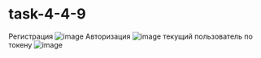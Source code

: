 # task-4-4-9
Регистрация
![image](https://user-images.githubusercontent.com/118282673/236644613-41e36bed-a2b3-4389-9e65-2e51b7aa3b39.png)
Авторизация
![image](https://user-images.githubusercontent.com/118282673/236644758-9b38660a-efc1-4d79-8fcf-5dafb808ebc7.png)
текущий пользователь по токену
![image](https://user-images.githubusercontent.com/118282673/236644665-00d33012-7fa4-468d-ae19-cb96aa5fcfa2.png)


